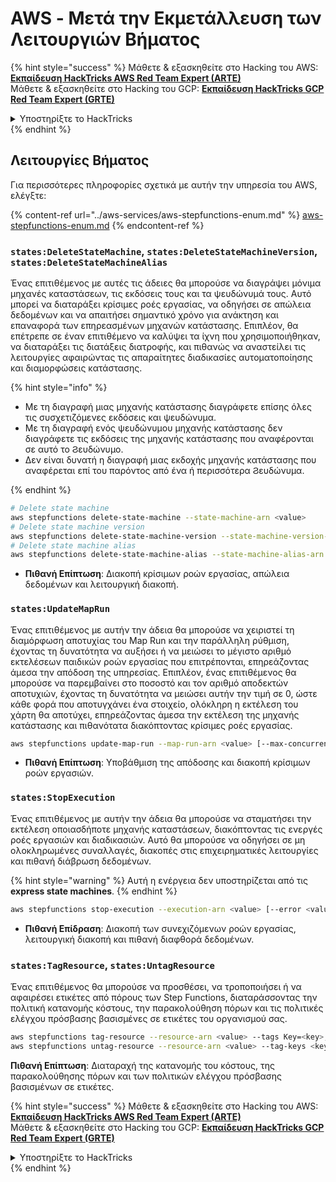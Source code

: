 # AWS - Μετά την Εκμετάλλευση των Λειτουργιών Βήματος

{% hint style="success" %}
Μάθετε & εξασκηθείτε στο Hacking του AWS:<img src="/.gitbook/assets/image.png" alt="" data-size="line">[**Εκπαίδευση HackTricks AWS Red Team Expert (ARTE)**](https://training.hacktricks.xyz/courses/arte)<img src="/.gitbook/assets/image.png" alt="" data-size="line">\
Μάθετε & εξασκηθείτε στο Hacking του GCP: <img src="/.gitbook/assets/image (2).png" alt="" data-size="line">[**Εκπαίδευση HackTricks GCP Red Team Expert (GRTE)**<img src="/.gitbook/assets/image (2).png" alt="" data-size="line">](https://training.hacktricks.xyz/courses/grte)

<details>

<summary>Υποστηρίξτε το HackTricks</summary>

* Ελέγξτε τα [**σχέδια συνδρομής**](https://github.com/sponsors/carlospolop)!
* **Εγγραφείτε** στην 💬 [**ομάδα Discord**](https://discord.gg/hRep4RUj7f) ή στην [**ομάδα telegram**](https://t.me/peass) ή **ακολουθήστε** μας στο **Twitter** 🐦 [**@hacktricks\_live**](https://twitter.com/hacktricks\_live)**.**
* **Μοιραστείτε κόλπα χάκερ υποβάλλοντας PRs στα** [**HackTricks**](https://github.com/carlospolop/hacktricks) και [**HackTricks Cloud**](https://github.com/carlospolop/hacktricks-cloud) αποθετήρια στο GitHub.

</details>
{% endhint %}

## Λειτουργίες Βήματος

Για περισσότερες πληροφορίες σχετικά με αυτήν την υπηρεσία του AWS, ελέγξτε:

{% content-ref url="../aws-services/aws-stepfunctions-enum.md" %}
[aws-stepfunctions-enum.md](../aws-services/aws-stepfunctions-enum.md)
{% endcontent-ref %}

### `states:DeleteStateMachine`, `states:DeleteStateMachineVersion`, `states:DeleteStateMachineAlias`

Ένας επιτιθέμενος με αυτές τις άδειες θα μπορούσε να διαγράψει μόνιμα μηχανές καταστάσεων, τις εκδόσεις τους και τα ψευδώνυμά τους. Αυτό μπορεί να διαταράξει κρίσιμες ροές εργασίας, να οδηγήσει σε απώλεια δεδομένων και να απαιτήσει σημαντικό χρόνο για ανάκτηση και επαναφορά των επηρεασμένων μηχανών κατάστασης. Επιπλέον, θα επέτρεπε σε έναν επιτιθέμενο να καλύψει τα ίχνη που χρησιμοποιήθηκαν, να διαταράξει τις διατάξεις διατροφής, και πιθανώς να αναστείλει τις λειτουργίες αφαιρώντας τις απαραίτητες διαδικασίες αυτοματοποίησης και διαμορφώσεις κατάστασης. 

{% hint style="info" %}

- Με τη διαγραφή μιας μηχανής κατάστασης διαγράφετε επίσης όλες τις συσχετιζόμενες εκδόσεις και ψευδώνυμα.
- Με τη διαγραφή ενός ψευδώνυμου μηχανής κατάστασης δεν διαγράφετε τις εκδόσεις της μηχανής κατάστασης που αναφέρονται σε αυτό το Ϩευδώνυμο.
- Δεν είναι δυνατή η διαγραφή μιας εκδοχής μηχανής κατάστασης που αναφέρεται επί του παρόντος από ένα ή περισσότερα Ϩευδώνυμα.

{% endhint %}
```bash
# Delete state machine
aws stepfunctions delete-state-machine --state-machine-arn <value>
# Delete state machine version
aws stepfunctions delete-state-machine-version --state-machine-version-arn <value>
# Delete state machine alias
aws stepfunctions delete-state-machine-alias --state-machine-alias-arn <value>
```
- **Πιθανή Επίπτωση**: Διακοπή κρίσιμων ροών εργασίας, απώλεια δεδομένων και λειτουργική διακοπή.

### `states:UpdateMapRun`

Ένας επιτιθέμενος με αυτήν την άδεια θα μπορούσε να χειριστεί τη διαμόρφωση αποτυχίας του Map Run και την παράλληλη ρύθμιση, έχοντας τη δυνατότητα να αυξήσει ή να μειώσει το μέγιστο αριθμό εκτελέσεων παιδικών ροών εργασίας που επιτρέπονται, επηρεάζοντας άμεσα την απόδοση της υπηρεσίας. Επιπλέον, ένας επιτιθέμενος θα μπορούσε να παρεμβαίνει στο ποσοστό και τον αριθμό αποδεκτών αποτυχιών, έχοντας τη δυνατότητα να μειώσει αυτήν την τιμή σε 0, ώστε κάθε φορά που αποτυγχάνει ένα στοιχείο, ολόκληρη η εκτέλεση του χάρτη θα αποτύχει, επηρεάζοντας άμεσα την εκτέλεση της μηχανής κατάστασης και πιθανότατα διακόπτοντας κρίσιμες ροές εργασίας.
```bash
aws stepfunctions update-map-run --map-run-arn <value> [--max-concurrency <value>] [--tolerated-failure-percentage <value>] [--tolerated-failure-count <value>]
```
- **Πιθανή Επίπτωση**: Υποβάθμιση της απόδοσης και διακοπή κρίσιμων ροών εργασιών.

### `states:StopExecution`

Ένας επιτιθέμενος με αυτήν την άδεια θα μπορούσε να σταματήσει την εκτέλεση οποιασδήποτε μηχανής καταστάσεων, διακόπτοντας τις ενεργές ροές εργασιών και διαδικασιών. Αυτό θα μπορούσε να οδηγήσει σε μη ολοκληρωμένες συναλλαγές, διακοπές στις επιχειρηματικές λειτουργίες και πιθανή διάβρωση δεδομένων.

{% hint style="warning" %}
Αυτή η ενέργεια δεν υποστηρίζεται από τις **express state machines**.
{% endhint %}
```bash
aws stepfunctions stop-execution --execution-arn <value> [--error <value>] [--cause <value>]
```
- **Πιθανή Επίδραση**: Διακοπή των συνεχιζόμενων ροών εργασίας, λειτουργική διακοπή και πιθανή διαφθορά δεδομένων.

### `states:TagResource`, `states:UntagResource`

Ένας επιτιθέμενος θα μπορούσε να προσθέσει, να τροποποιήσει ή να αφαιρέσει ετικέτες από πόρους των Step Functions, διαταράσσοντας την πολιτική κατανομής κόστους, την παρακολούθηση πόρων και τις πολιτικές ελέγχου πρόσβασης βασισμένες σε ετικέτες του οργανισμού σας.
```bash
aws stepfunctions tag-resource --resource-arn <value> --tags Key=<key>,Value=<value>
aws stepfunctions untag-resource --resource-arn <value> --tag-keys <key>
```
**Πιθανή Επίπτωση**: Διαταραχή της κατανομής του κόστους, της παρακολούθησης πόρων και των πολιτικών ελέγχου πρόσβασης βασισμένων σε ετικέτες.

{% hint style="success" %}
Μάθετε & εξασκηθείτε στο Hacking του AWS:<img src="/.gitbook/assets/image.png" alt="" data-size="line">[**Εκπαίδευση HackTricks AWS Red Team Expert (ARTE)**](https://training.hacktricks.xyz/courses/arte)<img src="/.gitbook/assets/image.png" alt="" data-size="line">\
Μάθετε & εξασκηθείτε στο Hacking του GCP: <img src="/.gitbook/assets/image (2).png" alt="" data-size="line">[**Εκπαίδευση HackTricks GCP Red Team Expert (GRTE)**<img src="/.gitbook/assets/image (2).png" alt="" data-size="line">](https://training.hacktricks.xyz/courses/grte)

<details>

<summary>Υποστηρίξτε το HackTricks</summary>

* Ελέγξτε τα [**σχέδια συνδρομής**](https://github.com/sponsors/carlospolop)!
* **Συμμετέχετε** 💬 στην [**ομάδα Discord**](https://discord.gg/hRep4RUj7f) ή στην [**ομάδα telegram**](https://t.me/peass) ή **ακολουθήστε** μας στο **Twitter** 🐦 [**@hacktricks\_live**](https://twitter.com/hacktricks\_live)**.**
* **Κοινοποιήστε κόλπα χάκινγκ υποβάλλοντας PRs στα** [**HackTricks**](https://github.com/carlospolop/hacktricks) και [**HackTricks Cloud**](https://github.com/carlospolop/hacktricks-cloud) αποθετήρια στο GitHub.

</details>
{% endhint %}
